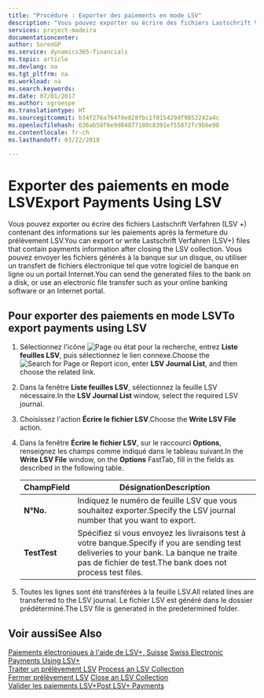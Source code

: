 ```yaml
---
title: "Procédure : Exporter des paiements en mode LSV"
description: "Vous pouvez exporter ou écrire des fichiers Lastschrift Verfahren (LSV +) contenant des informations sur les paiements après la fermeture du prélèvement LSV. Vous pouvez envoyer les fichiers générés à la banque sur un disque, ou utiliser un transfert de fichiers électronique tel que votre logiciel de banque en ligne ou un portail Internet."
services: project-madeira
documentationcenter: 
author: SorenGP
ms.service: dynamics365-financials
ms.topic: article
ms.devlang: na
ms.tgt_pltfrm: na
ms.workload: na
ms.search.keywords: 
ms.date: 07/01/2017
ms.author: sgroespe
ms.translationtype: HT
ms.sourcegitcommit: b34f276a764f0e828fbc1f015429df9852242a4c
ms.openlocfilehash: 636ab50f6e9d04877180c8391ef55872fc9bbe98
ms.contentlocale: fr-ch
ms.lasthandoff: 03/22/2018

---
```

# <a name="export-payments-using-lsv"></a><span data-ttu-id="d0f57-104">Exporter des paiements en mode LSV</span><span class="sxs-lookup"><span data-stu-id="d0f57-104">Export Payments Using LSV</span></span>
<span data-ttu-id="d0f57-105">Vous pouvez exporter ou écrire des fichiers Lastschrift Verfahren (LSV +) contenant des informations sur les paiements après la fermeture du prélèvement LSV.</span><span class="sxs-lookup"><span data-stu-id="d0f57-105">You can export or write Lastschrift Verfahren (LSV+) files that contain payments information after closing the LSV collection.</span></span> <span data-ttu-id="d0f57-106">Vous pouvez envoyer les fichiers générés à la banque sur un disque, ou utiliser un transfert de fichiers électronique tel que votre logiciel de banque en ligne ou un portail Internet.</span><span class="sxs-lookup"><span data-stu-id="d0f57-106">You can send the generated files to the bank on a disk, or use an electronic file transfer such as your online banking software or an Internet portal.</span></span>  

## <a name="to-export-payments-using-lsv"></a><span data-ttu-id="d0f57-107">Pour exporter des paiements en mode LSV</span><span class="sxs-lookup"><span data-stu-id="d0f57-107">To export payments using LSV</span></span>  

1.  <span data-ttu-id="d0f57-108">Sélectionnez l'icône ![Page ou état pour la recherche](../../media/ui-search/search_small.png "icône Page ou état pour la recherche"), entrez **Liste feuilles LSV**, puis sélectionnez le lien connexe.</span><span class="sxs-lookup"><span data-stu-id="d0f57-108">Choose the ![Search for Page or Report](../../media/ui-search/search_small.png "Search for Page or Report icon") icon, enter **LSV Journal List**, and then choose the related link.</span></span>  
2.  <span data-ttu-id="d0f57-109">Dans la fenêtre **Liste feuilles LSV**, sélectionnez la feuille LSV nécessaire.</span><span class="sxs-lookup"><span data-stu-id="d0f57-109">In the **LSV Journal List** window, select the required LSV journal.</span></span>  
3.  <span data-ttu-id="d0f57-110">Choisissez l'action **Écrire le fichier LSV**.</span><span class="sxs-lookup"><span data-stu-id="d0f57-110">Choose the **Write LSV File** action.</span></span>  
4.  <span data-ttu-id="d0f57-111">Dans la fenêtre **Écrire le fichier LSV**, sur le raccourci **Options**, renseignez les champs comme indiqué dans le tableau suivant.</span><span class="sxs-lookup"><span data-stu-id="d0f57-111">In the **Write LSV File** window, on the **Options** FastTab, fill in the fields as described in the following table.</span></span>  

    |<span data-ttu-id="d0f57-112">Champ</span><span class="sxs-lookup"><span data-stu-id="d0f57-112">Field</span></span>|<span data-ttu-id="d0f57-113">Désignation</span><span class="sxs-lookup"><span data-stu-id="d0f57-113">Description</span></span>|  
    |---------------------------------|---------------------------------------|  
    |<span data-ttu-id="d0f57-114">**N°**</span><span class="sxs-lookup"><span data-stu-id="d0f57-114">**No.**</span></span>|<span data-ttu-id="d0f57-115">Indiquez le numéro de feuille LSV que vous souhaitez exporter.</span><span class="sxs-lookup"><span data-stu-id="d0f57-115">Specify the LSV journal number that you want to export.</span></span>|  
    |<span data-ttu-id="d0f57-116">**Test**</span><span class="sxs-lookup"><span data-stu-id="d0f57-116">**Test**</span></span>|<span data-ttu-id="d0f57-117">Spécifiez si vous envoyez les livraisons test à votre banque.</span><span class="sxs-lookup"><span data-stu-id="d0f57-117">Specify if you are sending test deliveries to your bank.</span></span> <span data-ttu-id="d0f57-118">La banque ne traite pas de fichier de test.</span><span class="sxs-lookup"><span data-stu-id="d0f57-118">The bank does not process test files.</span></span>|  

5.  <span data-ttu-id="d0f57-119">Toutes les lignes sont été transférées à la feuille LSV.</span><span class="sxs-lookup"><span data-stu-id="d0f57-119">All related lines are transferred to the LSV journal.</span></span> <span data-ttu-id="d0f57-120">Le fichier LSV est généré dans le dossier prédéterminé.</span><span class="sxs-lookup"><span data-stu-id="d0f57-120">The LSV file is generated in the predetermined folder.</span></span>  

## <a name="see-also"></a><span data-ttu-id="d0f57-121">Voir aussi</span><span class="sxs-lookup"><span data-stu-id="d0f57-121">See Also</span></span>  
 <span data-ttu-id="d0f57-122">[Paiements électroniques à l'aide de LSV+, Suisse](swiss-electronic-payments-using-lsv-.md) </span><span class="sxs-lookup"><span data-stu-id="d0f57-122">[Swiss Electronic Payments Using LSV+](swiss-electronic-payments-using-lsv-.md) </span></span>  
 <span data-ttu-id="d0f57-123">[Traiter un prélèvement LSV](how-to-process-an-lsv-collection.md) </span><span class="sxs-lookup"><span data-stu-id="d0f57-123">[Process an LSV Collection](how-to-process-an-lsv-collection.md) </span></span>  
 <span data-ttu-id="d0f57-124">[Fermer prélèvement LSV](how-to-close-an-lsv-collection.md) </span><span class="sxs-lookup"><span data-stu-id="d0f57-124">[Close an LSV Collection](how-to-close-an-lsv-collection.md) </span></span>  
 [<span data-ttu-id="d0f57-125">Valider les paiements LSV+</span><span class="sxs-lookup"><span data-stu-id="d0f57-125">Post LSV+ Payments</span></span>](how-to-post-lsv-payments.md)

